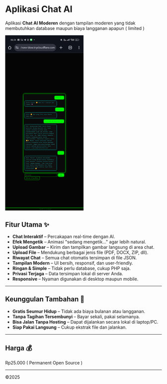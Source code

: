 # Aplikasi Chat AI

Aplikasi **Chat AI Moderen** dengan tampilan moderen yang tidak membutuhkan database maupun biaya langganan apapun ( limited )

<img src="Ai.jpg" alt="IP Result" width="50%">

## Fitur Utama ✨
- **Chat Interaktif** – Percakapan real-time dengan AI.  
- **Efek Mengetik**   – Animasi "sedang mengetik..." agar lebih natural.  
- **Upload Gambar**   – Kirim dan tampilkan gambar langsung di area chat.  
- **Upload File**     – Mendukung berbagai jenis file (PDF, DOCX, ZIP, dll).  
- **Riwayat Chat**    – Semua chat otomatis tersimpan di file JSON.  
- **Tampilan Modern** – UI bersih, responsif, dan user-friendly.
- **Ringan & Simple** – Tidak perlu database, cukup PHP saja.  
- **Privasi Terjaga** – Data tersimpan lokal di server Anda.  
- **Responsive**      – Nyaman digunakan di desktop maupun mobile.  

---

## Keunggulan Tambahan 🎁
- **Gratis Seumur Hidup** – Tidak ada biaya bulanan atau langganan.  
- **Tanpa Tagihan Tersembunyi** – Bayar sekali, pakai selamanya.  
- **Bisa Jalan Tanpa Hosting** – Dapat dijalankan secara lokal di laptop/PC.  
- **Siap Pakai Langsung** – Cukup ekstrak file dan jalankan.  

---

## Harga 💰
Rp25.000 ( Permanent Open Source )

---

©2025
